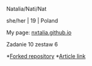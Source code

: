 Natalia/Nati/Nat

she/her | 19 | Poland

My page: [nxtalia.github.io](https://nxtalia.github.io/)

Zadanie 10 zestaw 6

*[Forked repository](https://github.com/nxtalia/HandRefiner)
*[Article link](https://paperswithcode.com/paper/handrefiner-refining-malformed-hands-in)
